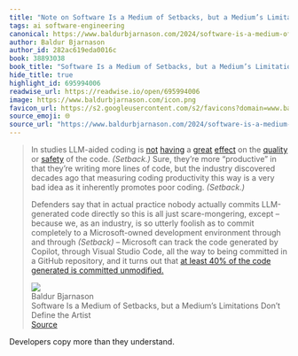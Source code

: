 ```yaml
---
title: "Note on Software Is a Medium of Setbacks, but a Medium’s Limitations Don’t Define the Artist via Baldur Bjarnason"
tags: ai software-engineering
canonical: https://www.baldurbjarnason.com/2024/software-is-a-medium-of-setbacks/
author: Baldur Bjarnason
author_id: 282ac619eda0016c
book: 38893038
book_title: "Software Is a Medium of Setbacks, but a Medium’s Limitations Don’t Define the Artist"
hide_title: true
highlight_id: 695994006
readwise_url: https://readwise.io/open/695994006
image: https://www.baldurbjarnason.com/icon.png
favicon_url: https://s2.googleusercontent.com/s2/favicons?domain=www.baldurbjarnason.com
source_emoji: 🌐
source_url: "https://www.baldurbjarnason.com/2024/software-is-a-medium-of-setbacks/#:~:text=In%20studies%20LLM-aided,%28https%3A%2F%2Fwww.microsoft.com%2Fen-us%2FInvestor%2Fevents%2FFY-2023%2FMorgan-Stanley-TMT-Conference%23%3A%7E%3Atext%3DScott%2520Guthrie%253A%2520I%2520think%2520you%2527re%2Cis%2520now%2520AI%252Dgenerated%2520and%2520unmodified%29"
---
```


> In studies LLM-aided coding is [not](https://visualstudiomagazine.com/Articles/2024/01/25/copilot-research.aspx) [having](https://arxiv.org/abs/2211.03622) a [great](https://arxiv.org/abs/2108.09293) [effect](https://arxiv.org/abs/2208.09727) on the [quality](https://softwarecrisis.dev/letters/ai-and-software-quality/) or [safety](https://arstechnica.com/information-technology/2024/01/ai-poisoning-could-turn-open-models-into-destructive-sleeper-agents-says-anthropic/) of the code. *(Setback.)* Sure, they’re more “productive” in that they’re writing more lines of code, but the industry discovered decades ago that measuring coding productivity this way is a very bad idea as it inherently promotes poor coding. *(Setback.)*
> 
> Defenders say that in actual practice nobody actually commits LLM-generated code directly so this is all just scare-mongering, except – because we, as an industry, is so utterly foolish as to commit completely to a Microsoft-owned development environment through and through *(Setback)* – Microsoft can track the code generated by Copilot, through Visual Studio Code, all the way to being committed in a GitHub repository, and it turns out that [at least 40% of the code generated is committed unmodified.](https://www.microsoft.com/en-us/Investor/events/FY-2023/Morgan-Stanley-TMT-Conference#:~:text=Scott%20Guthrie%3A%20I%20think%20you%27re,is%20now%20AI%2Dgenerated%20and%20unmodified)
> <div class="quoteback-footer"><div class="quoteback-avatar"><img class="mini-favicon" src="https://s2.googleusercontent.com/s2/favicons?domain=www.baldurbjarnason.com"></div><div class="quoteback-metadata"><div class="metadata-inner"><span style="display:none">FROM:</span><div aria-label="Baldur Bjarnason" class="quoteback-author"> Baldur Bjarnason</div><div aria-label="Software Is a Medium of Setbacks, but a Medium’s Limitations Don’t Define the Artist" class="quoteback-title"> Software Is a Medium of Setbacks, but a Medium’s Limitations Don’t Define the Artist</div></div></div><div class="quoteback-backlink"><a target="_blank" aria-label="go to the full text of this quotation" rel="noopener" href="https://www.baldurbjarnason.com/2024/software-is-a-medium-of-setbacks/#:~:text=In%20studies%20LLM-aided,%28https%3A%2F%2Fwww.microsoft.com%2Fen-us%2FInvestor%2Fevents%2FFY-2023%2FMorgan-Stanley-TMT-Conference%23%3A%7E%3Atext%3DScott%2520Guthrie%253A%2520I%2520think%2520you%2527re%2Cis%2520now%2520AI%252Dgenerated%2520and%2520unmodified%29" class="quoteback-arrow"> Source</a></div></div>

Developers copy more than they understand.